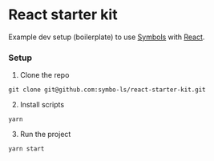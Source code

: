 # React starter kit
Example dev setup (boilerplate) to use [Symbols](https://github.com/symbo-ls) with [React](https://github.com/react).

### Setup

1. Clone the repo
```
git clone git@github.com:symbo-ls/react-starter-kit.git
```

2. Install scripts
```
yarn
```

3. Run the project
```
yarn start
```
